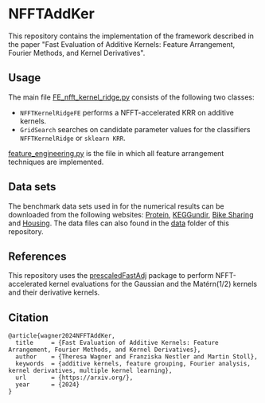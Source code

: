 # NFFTAddKer
This repository contains the implementation of the framework described in the paper "Fast Evaluation of Additive Kernels: Feature Arrangement, Fourier Methods, and Kernel Derivatives".

## Usage
The main file [FE_nfft_kernel_ridge.py](https://github.com/wagnertheresa/NFFTAddKer/blob/main/FE_nfft_kernel_ridge.py) consists of the following two classes:
- `NFFTKernelRidgeFE` performs a NFFT-accelerated KRR on additive kernels.
- `GridSearch` searches on candidate parameter values for the classifiers `NFFTKernelRidge` or `sklearn KRR`.

[feature_engineering.py](https://github.com/wagnertheresa/NFFTAddKer/blob/main/feature_engineering.py) is the file in which all feature arrangement techniques are implemented.

## Data sets
The benchmark data sets used in for the numerical results can be downloaded from the following websites: [Protein](https://archive.ics.uci.edu/dataset/265/physicochemical+properties+of+protein+tertiary+structure), [KEGGundir](https://archive.ics.uci.edu/dataset/221/kegg+metabolic+reaction+network+undirected), [Bike Sharing](https://archive.ics.uci.edu/dataset/275/bike+sharing+dataset) and [Housing](http://lib.stat.cmu.edu/datasets/). The data files can also found in the [data](https://github.com/wagnertheresa/NFFTAddKer/tree/main/data) folder of this repository.

## References
This repository uses the [prescaledFastAdj](https://github.com/wagnertheresa/prescaledFastAdj) package to perform NFFT-accelerated kernel evaluations for the Gaussian and the Matérn(1/2) kernels and their derivative kernels.

## Citation
```
@article{wagner2024NFFTAddKer,
  title     = {Fast Evaluation of Additive Kernels: Feature Arrangement, Fourier Methods, and Kernel Derivatives},
  author    = {Theresa Wagner and Franziska Nestler and Martin Stoll},
  keywords  = {additive kernels, feature grouping, Fourier analysis, kernel derivatives, multiple kernel learning},
  url       = {https://arxiv.org/},
  year      = {2024}
}
```
